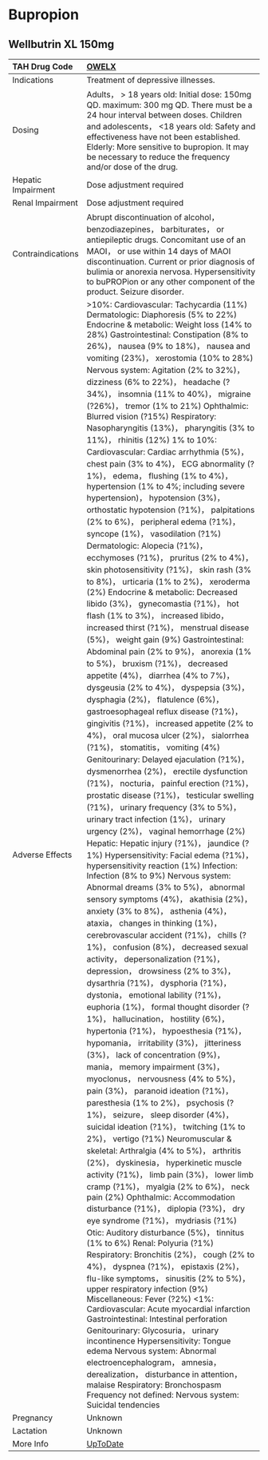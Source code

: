 # Bupropion

## Wellbutrin XL 150mg

| TAH Drug Code      | [OWELX](https://www.tahsda.org.tw/drugs/hissearch.php?drug_code=OWELX)                                                                                                                                                                                                                                                                                                                                                                                                                                                                                                                                                                                                                                                                                                                                                                                                                                                                                                                                                                                                                                                                                                                                                                                                                                                                                                                                                                                                                                                                                                                                                                                                                                                                                                                                                                                                                                                                                                                                                                                                                                                                                                                                                                                                                                                                                                                                                                                                                                                                                                                                                                                                                                                                                                                                                                                                                                                                                                                                                                                                                                                                                                                                                                                                                                                                                                                                                                                                                                                                                                                                                                                                                                                                                                                                                                                                                         |
|:-------------------|:-----------------------------------------------------------------------------------------------------------------------------------------------------------------------------------------------------------------------------------------------------------------------------------------------------------------------------------------------------------------------------------------------------------------------------------------------------------------------------------------------------------------------------------------------------------------------------------------------------------------------------------------------------------------------------------------------------------------------------------------------------------------------------------------------------------------------------------------------------------------------------------------------------------------------------------------------------------------------------------------------------------------------------------------------------------------------------------------------------------------------------------------------------------------------------------------------------------------------------------------------------------------------------------------------------------------------------------------------------------------------------------------------------------------------------------------------------------------------------------------------------------------------------------------------------------------------------------------------------------------------------------------------------------------------------------------------------------------------------------------------------------------------------------------------------------------------------------------------------------------------------------------------------------------------------------------------------------------------------------------------------------------------------------------------------------------------------------------------------------------------------------------------------------------------------------------------------------------------------------------------------------------------------------------------------------------------------------------------------------------------------------------------------------------------------------------------------------------------------------------------------------------------------------------------------------------------------------------------------------------------------------------------------------------------------------------------------------------------------------------------------------------------------------------------------------------------------------------------------------------------------------------------------------------------------------------------------------------------------------------------------------------------------------------------------------------------------------------------------------------------------------------------------------------------------------------------------------------------------------------------------------------------------------------------------------------------------------------------------------------------------------------------------------------------------------------------------------------------------------------------------------------------------------------------------------------------------------------------------------------------------------------------------------------------------------------------------------------------------------------------------------------------------------------------------------------------------------------------------------------------------------------------|
| Indications        | Treatment of depressive illnesses.                                                                                                                                                                                                                                                                                                                                                                                                                                                                                                                                                                                                                                                                                                                                                                                                                                                                                                                                                                                                                                                                                                                                                                                                                                                                                                                                                                                                                                                                                                                                                                                                                                                                                                                                                                                                                                                                                                                                                                                                                                                                                                                                                                                                                                                                                                                                                                                                                                                                                                                                                                                                                                                                                                                                                                                                                                                                                                                                                                                                                                                                                                                                                                                                                                                                                                                                                                                                                                                                                                                                                                                                                                                                                                                                                                                                                                                             |
| Dosing             | Adults， > 18 years old: Initial dose: 150mg QD. maximum: 300 mg QD. There must be a 24 hour interval between doses. Children and adolescents， <18 years old: Safety and effectiveness have not been established. Elderly: More sensitive to bupropion. It may be necessary to reduce the frequency and/or dose of the drug.                                                                                                                                                                                                                                                                                                                                                                                                                                                                                                                                                                                                                                                                                                                                                                                                                                                                                                                                                                                                                                                                                                                                                                                                                                                                                                                                                                                                                                                                                                                                                                                                                                                                                                                                                                                                                                                                                                                                                                                                                                                                                                                                                                                                                                                                                                                                                                                                                                                                                                                                                                                                                                                                                                                                                                                                                                                                                                                                                                                                                                                                                                                                                                                                                                                                                                                                                                                                                                                                                                                                                                  |
| Hepatic Impairment | Dose adjustment required                                                                                                                                                                                                                                                                                                                                                                                                                                                                                                                                                                                                                                                                                                                                                                                                                                                                                                                                                                                                                                                                                                                                                                                                                                                                                                                                                                                                                                                                                                                                                                                                                                                                                                                                                                                                                                                                                                                                                                                                                                                                                                                                                                                                                                                                                                                                                                                                                                                                                                                                                                                                                                                                                                                                                                                                                                                                                                                                                                                                                                                                                                                                                                                                                                                                                                                                                                                                                                                                                                                                                                                                                                                                                                                                                                                                                                                                       |
| Renal Impairment   | Dose adjustment required                                                                                                                                                                                                                                                                                                                                                                                                                                                                                                                                                                                                                                                                                                                                                                                                                                                                                                                                                                                                                                                                                                                                                                                                                                                                                                                                                                                                                                                                                                                                                                                                                                                                                                                                                                                                                                                                                                                                                                                                                                                                                                                                                                                                                                                                                                                                                                                                                                                                                                                                                                                                                                                                                                                                                                                                                                                                                                                                                                                                                                                                                                                                                                                                                                                                                                                                                                                                                                                                                                                                                                                                                                                                                                                                                                                                                                                                       |
| Contraindications  | Abrupt discontinuation of alcohol， benzodiazepines， barbiturates， or antiepileptic drugs. Concomitant use of an MAOI， or use within 14 days of MAOI discontinuation. Current or prior diagnosis of bulimia or anorexia nervosa. Hypersensitivity to buPROPion or any other component of the product. Seizure disorder.                                                                                                                                                                                                                                                                                                                                                                                                                                                                                                                                                                                                                                                                                                                                                                                                                                                                                                                                                                                                                                                                                                                                                                                                                                                                                                                                                                                                                                                                                                                                                                                                                                                                                                                                                                                                                                                                                                                                                                                                                                                                                                                                                                                                                                                                                                                                                                                                                                                                                                                                                                                                                                                                                                                                                                                                                                                                                                                                                                                                                                                                                                                                                                                                                                                                                                                                                                                                                                                                                                                                                                     |
| Adverse Effects    | >10%: Cardiovascular: Tachycardia (11%) Dermatologic: Diaphoresis (5% to 22%) Endocrine & metabolic: Weight loss (14% to 28%) Gastrointestinal: Constipation (8% to 26%)， nausea (9% to 18%)， nausea and vomiting (23%)， xerostomia (10% to 28%) Nervous system: Agitation (2% to 32%)， dizziness (6% to 22%)， headache (?34%)， insomnia (11% to 40%)， migraine (?26%)， tremor (1% to 21%) Ophthalmic: Blurred vision (?15%) Respiratory: Nasopharyngitis (13%)， pharyngitis (3% to 11%)， rhinitis (12%) 1% to 10%: Cardiovascular: Cardiac arrhythmia (5%)， chest pain (3% to 4%)， ECG abnormality (?1%)， edema， flushing (1% to 4%)， hypertension (1% to 4%; including severe hypertension)， hypotension (3%)， orthostatic hypotension (?1%)， palpitations (2% to 6%)， peripheral edema (?1%)， syncope (1%)， vasodilation (?1%) Dermatologic: Alopecia (?1%)， ecchymoses (?1%)， pruritus (2% to 4%)， skin photosensitivity (?1%)， skin rash (3% to 8%)， urticaria (1% to 2%)， xeroderma (2%) Endocrine & metabolic: Decreased libido (3%)， gynecomastia (?1%)， hot flash (1% to 3%)， increased libido， increased thirst (?1%)， menstrual disease (5%)， weight gain (9%) Gastrointestinal: Abdominal pain (2% to 9%)， anorexia (1% to 5%)， bruxism (?1%)， decreased appetite (4%)， diarrhea (4% to 7%)， dysgeusia (2% to 4%)， dyspepsia (3%)， dysphagia (2%)， flatulence (6%)， gastroesophageal reflux disease (?1%)， gingivitis (?1%)， increased appetite (2% to 4%)， oral mucosa ulcer (2%)， sialorrhea (?1%)， stomatitis， vomiting (4%) Genitourinary: Delayed ejaculation (?1%)， dysmenorrhea (2%)， erectile dysfunction (?1%)， nocturia， painful erection (?1%)， prostatic disease (?1%)， testicular swelling (?1%)， urinary frequency (3% to 5%)， urinary tract infection (1%)， urinary urgency (2%)， vaginal hemorrhage (2%) Hepatic: Hepatic injury (?1%)， jaundice (?1%) Hypersensitivity: Facial edema (?1%)， hypersensitivity reaction (1%) Infection: Infection (8% to 9%) Nervous system: Abnormal dreams (3% to 5%)， abnormal sensory symptoms (4%)， akathisia (2%)， anxiety (3% to 8%)， asthenia (4%)， ataxia， changes in thinking (1%)， cerebrovascular accident (?1%)， chills (?1%)， confusion (8%)， decreased sexual activity， depersonalization (?1%)， depression， drowsiness (2% to 3%)， dysarthria (?1%)， dysphoria (?1%)， dystonia， emotional lability (?1%)， euphoria (1%)， formal thought disorder (?1%)， hallucination， hostility (6%)， hypertonia (?1%)， hypoesthesia (?1%)， hypomania， irritability (3%)， jitteriness (3%)， lack of concentration (9%)， mania， memory impairment (3%)， myoclonus， nervousness (4% to 5%)， pain (3%)， paranoid ideation (?1%)， paresthesia (1% to 2%)， psychosis (?1%)， seizure， sleep disorder (4%)， suicidal ideation (?1%)， twitching (1% to 2%)， vertigo (?1%) Neuromuscular & skeletal: Arthralgia (4% to 5%)， arthritis (2%)， dyskinesia， hyperkinetic muscle activity (?1%)， limb pain (3%)， lower limb cramp (?1%)， myalgia (2% to 6%)， neck pain (2%) Ophthalmic: Accommodation disturbance (?1%)， diplopia (?3%)， dry eye syndrome (?1%)， mydriasis (?1%) Otic: Auditory disturbance (5%)， tinnitus (1% to 6%) Renal: Polyuria (?1%) Respiratory: Bronchitis (2%)， cough (2% to 4%)， dyspnea (?1%)， epistaxis (2%)， flu-like symptoms， sinusitis (2% to 5%)， upper respiratory infection (9%) Miscellaneous: Fever (?2%) <1%: Cardiovascular: Acute myocardial infarction Gastrointestinal: Intestinal perforation Genitourinary: Glycosuria， urinary incontinence Hypersensitivity: Tongue edema Nervous system: Abnormal electroencephalogram， amnesia， derealization， disturbance in attention， malaise Respiratory: Bronchospasm Frequency not defined: Nervous system: Suicidal tendencies |
| Pregnancy          | Unknown                                                                                                                                                                                                                                                                                                                                                                                                                                                                                                                                                                                                                                                                                                                                                                                                                                                                                                                                                                                                                                                                                                                                                                                                                                                                                                                                                                                                                                                                                                                                                                                                                                                                                                                                                                                                                                                                                                                                                                                                                                                                                                                                                                                                                                                                                                                                                                                                                                                                                                                                                                                                                                                                                                                                                                                                                                                                                                                                                                                                                                                                                                                                                                                                                                                                                                                                                                                                                                                                                                                                                                                                                                                                                                                                                                                                                                                                                        |
| Lactation          | Unknown                                                                                                                                                                                                                                                                                                                                                                                                                                                                                                                                                                                                                                                                                                                                                                                                                                                                                                                                                                                                                                                                                                                                                                                                                                                                                                                                                                                                                                                                                                                                                                                                                                                                                                                                                                                                                                                                                                                                                                                                                                                                                                                                                                                                                                                                                                                                                                                                                                                                                                                                                                                                                                                                                                                                                                                                                                                                                                                                                                                                                                                                                                                                                                                                                                                                                                                                                                                                                                                                                                                                                                                                                                                                                                                                                                                                                                                                                        |
| More Info          | [UpToDate](https://www.uptodate.com/contents/bupropion-drug-information)                                                                                                                                                                                                                                                                                                                                                                                                                                                                                                                                                                                                                                                                                                                                                                                                                                                                                                                                                                                                                                                                                                                                                                                                                                                                                                                                                                                                                                                                                                                                                                                                                                                                                                                                                                                                                                                                                                                                                                                                                                                                                                                                                                                                                                                                                                                                                                                                                                                                                                                                                                                                                                                                                                                                                                                                                                                                                                                                                                                                                                                                                                                                                                                                                                                                                                                                                                                                                                                                                                                                                                                                                                                                                                                                                                                                                       |


